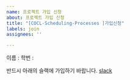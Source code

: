 ```yaml
---
name: 프로젝트 가입 신청
about: 프로젝트 가입 신청
title: "[COCL-Scheduling-Processes ]가입신청"
labels: join
assignees: ''

---
```


이름 :
학번 :

반드시 아래의 슬랙에 가입하기 바랍니다.
[slack](https://join.slack.com/t/cocl-2023/shared_invite/zt-24lw0l34l-sbSk9Jljb8GMhIckqOH0gw)
